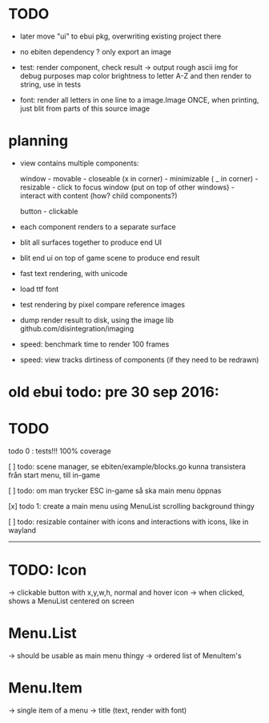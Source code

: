 # TODO

* later move "ui" to ebui pkg, overwriting existing project there

* no ebiten dependency ? only export an image


* test: render component, check result -> output rough ascii img for debug purposes
    map color brightness to letter A-Z and then render to string, use in tests

* font: render all letters in one line to a image.Image ONCE, when printing, just blit from parts
    of this source image



# planning

* view contains multiple components:

    window
        - movable
        - closeable (x in corner)
        - minimizable ( _ in corner)
        - resizable
        - click to focus window (put on top of other windows)
        - interact with content (how? child components?)

    button
        - clickable

* each component renders to a separate surface

* blit all surfaces together to produce end UI
* blit end ui on top of game scene to produce end result
* fast text rendering, with unicode
* load ttf font

* test rendering by pixel compare reference images
* dump render result to disk, using the image lib github.com/disintegration/imaging

* speed: benchmark time to render 100 frames
* speed: view tracks dirtiness of components (if they need to be redrawn)





# old ebui todo: pre 30 sep 2016:
# TODO

todo 0 :
  tests!!!
  100% coverage


[ ] todo: scene manager, se ebiten/example/blocks.go
    kunna transistera från start menu, till in-game
    
[ ] todo: om man trycker ESC in-game så ska main menu öppnas

[x] todo 1: create a main menu using MenuList
    scrolling background thingy
    
[ ] todo: resizable container with icons and interactions with icons,
    like in wayland

---


# TODO: Icon
  -> clickable button with x,y,w,h, normal and hover icon
  -> when clicked, shows a MenuList centered on screen


# Menu.List
  -> should be usable as main menu thingy
  -> ordered list of MenuItem's

# Menu.Item
  -> single item of a menu
  -> title (text, render with font)
